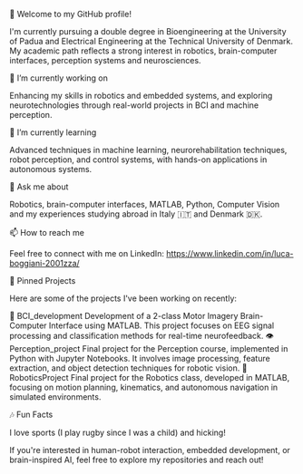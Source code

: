 👋 Welcome to my GitHub profile!

I'm currently pursuing a double degree in Bioengineering at the University of Padua and Electrical Engineering at the Technical University of Denmark. My academic path reflects a strong interest in robotics, brain-computer interfaces, perception systems and neurosciences.

🔭 I’m currently working on

Enhancing my skills in robotics and embedded systems, and exploring neurotechnologies through real-world projects in BCI and machine perception.

🌱 I’m currently learning

Advanced techniques in machine learning, neurorehabilitation techniques, robot perception, and control systems, with hands-on applications in autonomous systems.

💬 Ask me about

Robotics, brain-computer interfaces, MATLAB, Python, Computer Vision and my experiences studying abroad in Italy 🇮🇹 and Denmark 🇩🇰.

📫 How to reach me

Feel free to connect with me on LinkedIn: https://www.linkedin.com/in/luca-boggiani-2001zza/

🚀 Pinned Projects

Here are some of the projects I've been working on recently:

🧠 BCI_development
Development of a 2-class Motor Imagery Brain-Computer Interface using MATLAB. This project focuses on EEG signal processing and classification methods for real-time neurofeedback.
👁️ Perception_project
Final project for the Perception course, implemented in Python with Jupyter Notebooks. It involves image processing, feature extraction, and object detection techniques for robotic vision.
🤖 RoboticsProject
Final project for the Robotics class, developed in MATLAB, focusing on motion planning, kinematics, and autonomous navigation in simulated environments.

🎶 Fun Facts

I love sports (I play rugby since I was a child) and hicking!

If you're interested in human-robot interaction, embedded development, or brain-inspired AI, feel free to explore my repositories and reach out!
